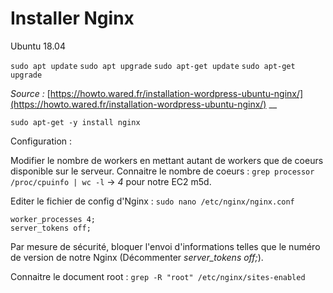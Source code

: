 # Installer Nginx

Ubuntu 18.04

`sudo apt update` `sudo apt upgrade` `sudo apt-get update` `sudo apt-get upgrade`

_Source :_ [https://howto.wared.fr/installation-wordpress-ubuntu-nginx/](https://howto.wared.fr/installation-wordpress-ubuntu-nginx/) __

`sudo apt-get -y install nginx`

Configuration :

Modifier le nombre de workers en mettant autant de workers que de coeurs disponible sur le serveur. Connaitre le nombre de coeurs : `grep processor /proc/cpuinfo | wc -l` -&gt; _4_ pour notre EC2 m5d.

Editer le fichier de config d'Nginx : `sudo nano /etc/nginx/nginx.conf`

```text
worker_processes 4;
server_tokens off;
```

Par mesure de sécurité, bloquer l'envoi d'informations telles que le numéro de version de notre Nginx \(Décommenter _server\_tokens off;_\).

Connaitre le document root : `grep -R "root" /etc/nginx/sites-enabled`


